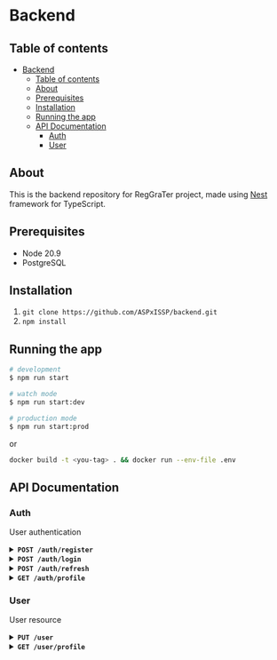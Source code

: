 # Backend

## Table of contents  
- [Backend](#backend)
  - [Table of contents](#table-of-contents)
  - [About](#about)
  - [Prerequisites](#prerequisites)
  - [Installation](#installation)
  - [Running the app](#running-the-app)
  - [API Documentation](#api-documentation)
    - [Auth](#auth)
    - [User](#user)

## About
This is the backend repository for RegGraTer project, made using [Nest](https://github.com/nestjs/nest) framework for TypeScript.

## Prerequisites
* Node 20.9
* PostgreSQL

## Installation

1. `git clone https://github.com/ASPxISSP/backend.git`
2. `npm install`

## Running the app

```bash
# development
$ npm run start

# watch mode
$ npm run start:dev

# production mode
$ npm run start:prod
```
or 
```bash
docker build -t <you-tag> . && docker run --env-file .env
```

## API Documentation

### Auth

User authentication

<details>
<summary><strong><code>POST /auth/register</code></strong></summary>

<br/>

Register new user

**Body**
```json
{
    "email": "email@example.com",
    "password": "passwd!1",
    "name": "Magical User",
}
```

**Response**

* **201** - user created
```json
{
    "message": "User created successfully"
}
```
* **400** - validation error
```json
{
    "message": <error message> | [<error messages>],
    "error": <error>,
    "statusCode": 400
}
```

</details>

<details>
<summary><strong><code>POST /auth/login</code></strong></summary>

<br/>

Login user

**Body**
```json
{
    "email": "email@example.com",
    "password": "passwd!1",
}
```

**Response**

* **200**
```json
{
    "accessToken": <token>,
    "refreshToken": <token>
}
```

* **401** - Unauthorized
```json
{
    "message": "Unauthorized",
    "statusCode": 401
}
```

</details>

<details>
<summary><strong><code>POST /auth/refresh</code></strong></summary>

<br/>

Refresh access token

**Body**
```json
{
    "refreshToken": <refresh token>
}
```

**Response**

* **200**
```json
{
    "accessToken": <access token>,
    "refreshToken": <refresh token>
}
```

* **400** - validation error
```json
{
    "error": "Bad Request",
    "statusCode": 400
}
```

* **401** - Unauthorized
```json
{
    "error": "Unauthorized",
    "statusCode": 401
}
```

</details>

<details>
<summary><strong><code>GET /auth/profile</code></strong></summary>

<br/>

Get user profile

**Headers**
```
Authorization: Bearer <access token>
```

**Response**

* **200**
```json
{
    "id": "22da87a9-55cd-49fd-9ed1-adb3602b0b01",
    "email": "test2@test.com",
    "name": "user2",
    "imageId": 0,
    "score": 0
}
```

* **401** - Unauthorized
```json
{
    "error": "Unauthorized",
    "statusCode": 401
}
```

</details>

### User

User resource

<details>
<summary><strong><code>PUT /user</code></strong></summary>

<br/>

Update user profile

**Headers**
```
Authorization: Bearer <access token>
```

**Response**

* **200**
```json
{
    "id": "22da87a9-55cd-49fd-9ed1-adb3602b0b01",
    "email": "test1@test.com",
    "password": "$2b$10$bEnzCbU0y0g7fE0BHxVVm.3aa03.oC5hgJMGlzpiOOGVWqTt49x46",
    "name": "user2",
    "score": 0,
    "imageId": 0,
    "createdAt": "2023-11-09T11:34:27.742Z",
    "updatedAt": "2023-12-14T11:11:05.490Z"
}
```

* **400** - Bad Request
```json
{
    "message": [
        <error message>
    ],
    "error": "Bad Request",
    "statusCode": 400
}
```

* **401** - Unauthorized
```json
{
    "error": "Unauthorized",
    "statusCode": 401
}
```

</details>

<details>
<summary><strong><code>GET /user/profile</code></strong></summary>

<br/>

Get user profile

**Headers**
```
Authorization: Bearer <access token>
```

**Response**

* **200**
```json
{
    "id": "22da87a9-55cd-49fd-9ed1-adb3602b0b01",
    "email": "test2@test.com",
    "name": "user2",
    "imageId": 0,
    "score": 0
}
```

* **400** - Bad Request
```json
{
    "message": [
        <error message>
    ],
    "error": "Bad Request",
    "statusCode": 400
}
```

* **401** - Unauthorized
```json
{
    "error": "Unauthorized",
    "statusCode": 401
}
```

</details>
